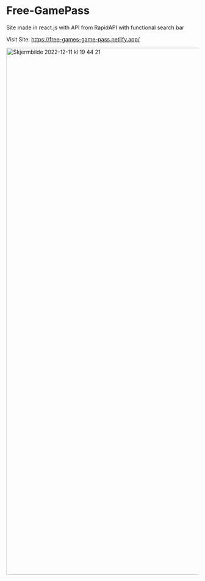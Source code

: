 # Free-GamePass

Site made in react.js with API from RapidAPI with functional search bar

Visit Site: https://free-games-game-pass.netlify.app/


<img width="1383" alt="Skjermbilde 2022-12-11 kl  19 44 21" src="https://user-images.githubusercontent.com/57668355/206922632-635fc3fc-c52e-48c5-9f35-a73e6b486dce.png">
